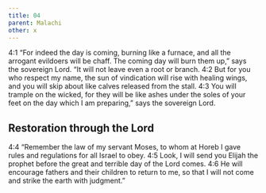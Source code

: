 ```yaml
---
title: 04
parent: Malachi
other: x
---
```


<a name="4:1">4:1</a> “For indeed the day is coming, burning like a furnace, and all the arrogant evildoers will be chaff. The coming day will burn them up,” says the sovereign Lord. “It will not leave even a root or branch. <a name="4:2">4:2</a> But for you who respect my name, the sun of vindication will rise with healing wings, and you will skip about like calves released from the stall. <a name="4:3">4:3</a> You will trample on the wicked, for they will be like ashes under the soles of your feet on the day which I am preparing,” says the sovereign Lord.

## Restoration through the Lord

<a name="4:4">4:4</a> “Remember the law of my servant Moses, to whom at Horeb I gave rules and regulations for all Israel to obey. <a name="4:5">4:5</a> Look, I will send you Elijah the prophet before the great and terrible day of the Lord comes. <a name="4:6">4:6</a> He will encourage fathers and their children to return to me, so that I will not come and strike the earth with judgment.”
